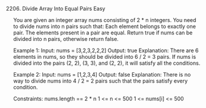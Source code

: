 2206. Divide Array Into Equal Pairs
Easy

You are given an integer array nums consisting of 2 * n integers.
You need to divide nums into n pairs such that:
Each element belongs to exactly one pair.
The elements present in a pair are equal.
Return true if nums can be divided into n pairs, otherwise return false.

Example 1:
Input: nums = [3,2,3,2,2,2]
Output: true
Explanation: 
There are 6 elements in nums, so they should be divided into 6 / 2 = 3 pairs.
If nums is divided into the pairs (2, 2), (3, 3), and (2, 2), it will satisfy all the conditions.

Example 2:
Input: nums = [1,2,3,4]
Output: false
Explanation: 
There is no way to divide nums into 4 / 2 = 2 pairs such that the pairs satisfy every condition.
 
Constraints:
nums.length == 2 * n
1 <= n <= 500
1 <= nums[i] <= 500
